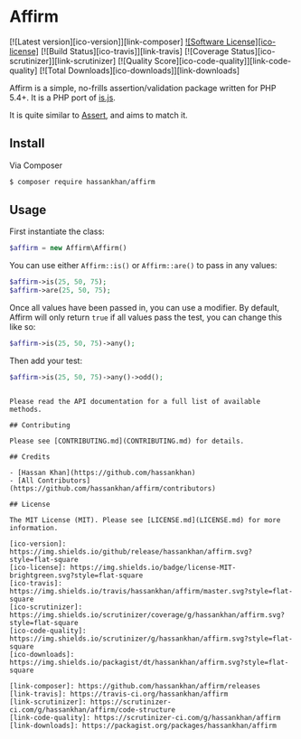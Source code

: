 # Affirm
[![Latest version][ico-version]][link-composer]
[![Software License][ico-license]](LICENSE.md)
[![Build Status][ico-travis]][link-travis]
[![Coverage Status][ico-scrutinizer]][link-scrutinizer]
[![Quality Score][ico-code-quality]][link-code-quality]
[![Total Downloads][ico-downloads]][link-downloads]

Affirm is a simple, no-frills assertion/validation package written for PHP 5.4+. It is a PHP port of [is.js](http://arasatasaygin.github.io/is.js/).

It is quite similar to [Assert](https://github.com/beberlei/assert), and aims to match it.

## Install

Via Composer

``` bash
$ composer require hassankhan/affirm
```

## Usage

First instantiate the class:
```php
$affirm = new Affirm\Affirm()
```

You can use either `Affirm::is()` or `Affirm::are()` to pass in any values:
```php
$affirm->is(25, 50, 75);
$affirm->are(25, 50, 75);
```

Once all values have been passed in, you can use a modifier. By default, Affirm will only return `true` if all values pass the test, you can change this like so:
```php
$affirm->is(25, 50, 75)->any();
```

Then add your test:
```php
$affirm->is(25, 50, 75)->any()->odd();
```

```

Please read the API documentation for a full list of available methods.

## Contributing

Please see [CONTRIBUTING.md](CONTRIBUTING.md) for details.

## Credits

- [Hassan Khan](https://github.com/hassankhan)
- [All Contributors](https://github.com/hassankhan/affirm/contributors)

## License

The MIT License (MIT). Please see [LICENSE.md](LICENSE.md) for more information.

[ico-version]: https://img.shields.io/github/release/hassankhan/affirm.svg?style=flat-square
[ico-license]: https://img.shields.io/badge/license-MIT-brightgreen.svg?style=flat-square
[ico-travis]: https://img.shields.io/travis/hassankhan/affirm/master.svg?style=flat-square
[ico-scrutinizer]: https://img.shields.io/scrutinizer/coverage/g/hassankhan/affirm.svg?style=flat-square
[ico-code-quality]: https://img.shields.io/scrutinizer/g/hassankhan/affirm.svg?style=flat-square
[ico-downloads]: https://img.shields.io/packagist/dt/hassankhan/affirm.svg?style=flat-square

[link-composer]: https://github.com/hassankhan/affirm/releases
[link-travis]: https://travis-ci.org/hassankhan/affirm
[link-scrutinizer]: https://scrutinizer-ci.com/g/hassankhan/affirm/code-structure
[link-code-quality]: https://scrutinizer-ci.com/g/hassankhan/affirm
[link-downloads]: https://packagist.org/packages/hassankhan/affirm
